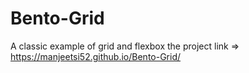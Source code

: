 # Bento-Grid
A classic example of grid and flexbox 
the project link => https://manjeetsi52.github.io/Bento-Grid/
